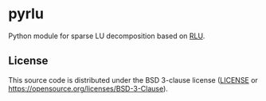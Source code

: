# pyrlu

Python module for sparse LU decomposition based on [RLU](https://crates.io/crates/rlu).

## License

This source code is distributed under the BSD 3-clause license
([LICENSE](LICENSE) or https://opensource.org/licenses/BSD-3-Clause).
